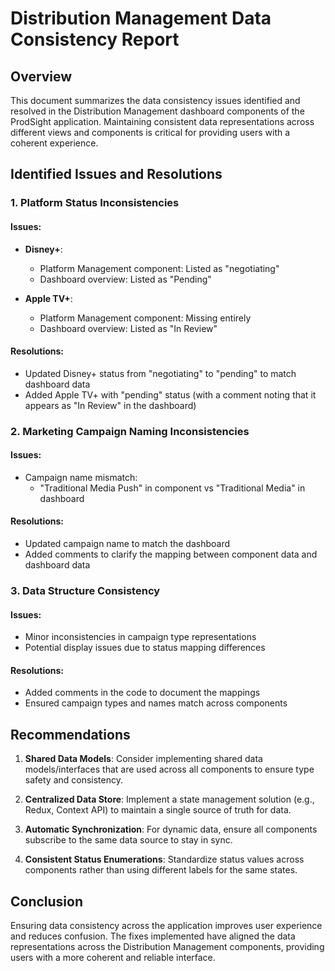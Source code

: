 # Distribution Management Data Consistency Report

## Overview

This document summarizes the data consistency issues identified and resolved in the Distribution Management dashboard components of the ProdSight application. Maintaining consistent data representations across different views and components is critical for providing users with a coherent experience.

## Identified Issues and Resolutions

### 1. Platform Status Inconsistencies

#### Issues:
- **Disney+**: 
  - Platform Management component: Listed as "negotiating"
  - Dashboard overview: Listed as "Pending"
  
- **Apple TV+**:
  - Platform Management component: Missing entirely
  - Dashboard overview: Listed as "In Review"

#### Resolutions:
- Updated Disney+ status from "negotiating" to "pending" to match dashboard data
- Added Apple TV+ with "pending" status (with a comment noting that it appears as "In Review" in the dashboard)

### 2. Marketing Campaign Naming Inconsistencies

#### Issues:
- Campaign name mismatch:
  - "Traditional Media Push" in component vs "Traditional Media" in dashboard
  
#### Resolutions:
- Updated campaign name to match the dashboard
- Added comments to clarify the mapping between component data and dashboard data

### 3. Data Structure Consistency

#### Issues:
- Minor inconsistencies in campaign type representations
- Potential display issues due to status mapping differences

#### Resolutions:
- Added comments in the code to document the mappings
- Ensured campaign types and names match across components

## Recommendations

1. **Shared Data Models**: Consider implementing shared data models/interfaces that are used across all components to ensure type safety and consistency.

2. **Centralized Data Store**: Implement a state management solution (e.g., Redux, Context API) to maintain a single source of truth for data.

3. **Automatic Synchronization**: For dynamic data, ensure all components subscribe to the same data source to stay in sync.

4. **Consistent Status Enumerations**: Standardize status values across components rather than using different labels for the same states.

## Conclusion

Ensuring data consistency across the application improves user experience and reduces confusion. The fixes implemented have aligned the data representations across the Distribution Management components, providing users with a more coherent and reliable interface.